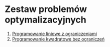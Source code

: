 # Zestaw problemów optymalizacyjnych

1. [Programowanie liniowe z ograniczeniami](https://nbviewer.jupyter.org/github/puchabar/hm_opt_article/blob/e515348ec55a7431b36e6139c75fbdc7f69358a8/jupyter_notebooks/1_programowanie_liniowe.ipynb)
2. [Programowanie kwadratowe bez ograniczeń](https://nbviewer.jupyter.org/github/puchabar/hm_opt_article/blob/21bf88612156fe05fd86769863e07b1cb74dc194/jupyter_notebooks/2_programowanie_kwadratowe.ipynb)
